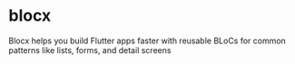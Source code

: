 # blocx
Blocx helps you build Flutter apps faster with reusable BLoCs for common patterns like lists, forms, and detail screens
